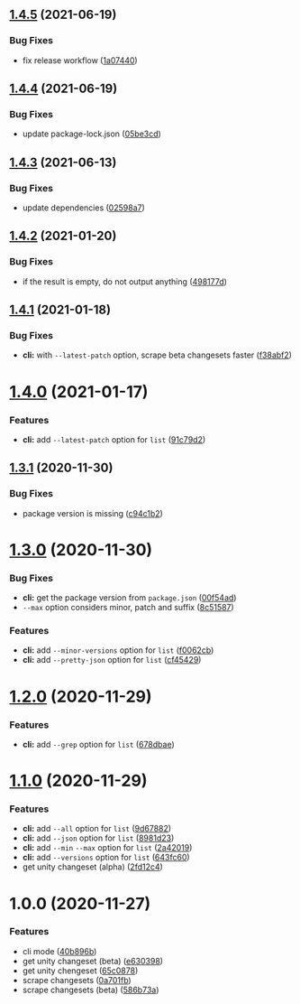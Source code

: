 ## [1.4.5](https://github.com/mob-sakai/unity-changeset/compare/v1.4.4...v1.4.5) (2021-06-19)


### Bug Fixes

* fix release workflow ([1a07440](https://github.com/mob-sakai/unity-changeset/commit/1a074402d7c7b57edd936cdbefa636c0b4ec8895))

## [1.4.4](https://github.com/mob-sakai/unity-changeset/compare/v1.4.3...v1.4.4) (2021-06-19)


### Bug Fixes

* update package-lock.json ([05be3cd](https://github.com/mob-sakai/unity-changeset/commit/05be3cd1d7f930b6d83986e2f59529071a927420))

## [1.4.3](https://github.com/mob-sakai/unity-changeset/compare/v1.4.2...v1.4.3) (2021-06-13)


### Bug Fixes

* update dependencies ([02598a7](https://github.com/mob-sakai/unity-changeset/commit/02598a75b65d68d75bb6ac7db9706837e144384d))

## [1.4.2](https://github.com/mob-sakai/unity-changeset/compare/v1.4.1...v1.4.2) (2021-01-20)


### Bug Fixes

* if the result is empty, do not output anything ([498177d](https://github.com/mob-sakai/unity-changeset/commit/498177d98777c38577b62716428e45823c5439fc))

## [1.4.1](https://github.com/mob-sakai/unity-changeset/compare/v1.4.0...v1.4.1) (2021-01-18)


### Bug Fixes

* **cli:** with `--latest-patch` option, scrape beta changesets faster ([f38abf2](https://github.com/mob-sakai/unity-changeset/commit/f38abf2c667db97bf1e726cefa53aefc6532331b))

# [1.4.0](https://github.com/mob-sakai/unity-changeset/compare/v1.3.1...v1.4.0) (2021-01-17)


### Features

* **cli:** add `--latest-patch` option for `list` ([91c79d2](https://github.com/mob-sakai/unity-changeset/commit/91c79d2b7af00ea2972e9a79ac083ceeda3a6a4f))

## [1.3.1](https://github.com/mob-sakai/unity-changeset/compare/v1.3.0...v1.3.1) (2020-11-30)


### Bug Fixes

* package version is missing ([c94c1b2](https://github.com/mob-sakai/unity-changeset/commit/c94c1b2cc172b592081d8eed5f5f489b4c5f84af))

# [1.3.0](https://github.com/mob-sakai/unity-changeset/compare/v1.2.0...v1.3.0) (2020-11-30)


### Bug Fixes

* **cli:** get the package version from `package.json` ([00f54ad](https://github.com/mob-sakai/unity-changeset/commit/00f54ad0517c08f527ebc4bc0f279008b84b1895))
* `--max` option considers minor, patch and suffix ([8c51587](https://github.com/mob-sakai/unity-changeset/commit/8c51587ccb8196d526ee16edbc09348f1750c4b1))


### Features

* **cli:** add `--minor-versions` option for `list` ([f0062cb](https://github.com/mob-sakai/unity-changeset/commit/f0062cba981db747226b324c930e21c1405abc53))
* **cli:** add `--pretty-json` option for `list` ([cf45429](https://github.com/mob-sakai/unity-changeset/commit/cf45429e386bb41b544e7e1a0b6fc245152ba962))

# [1.2.0](https://github.com/mob-sakai/unity-changeset/compare/v1.1.0...v1.2.0) (2020-11-29)


### Features

* **cli:** add `--grep` option for `list` ([678dbae](https://github.com/mob-sakai/unity-changeset/commit/678dbae0bc1881e4b448451b68503ae05b288513))

# [1.1.0](https://github.com/mob-sakai/unity-changeset/compare/v1.0.0...v1.1.0) (2020-11-29)


### Features

* **cli:** add `--all` option for `list` ([9d67882](https://github.com/mob-sakai/unity-changeset/commit/9d67882d7821f7ab50dad46132498f9bcfe5128f))
* **cli:** add `--json` option for `list` ([8981d23](https://github.com/mob-sakai/unity-changeset/commit/8981d23a12ac7e8b3ad0cd16503e325566617347))
* **cli:** add `--min` `--max` option for `list` ([2a42019](https://github.com/mob-sakai/unity-changeset/commit/2a42019a43bb0a3f93a74b920c5b2f4b8e5df30f))
* **cli:** add `--versions` option for `list` ([643fc60](https://github.com/mob-sakai/unity-changeset/commit/643fc60e3c7f09aef00b96f7e2e2c6fda3ae703c))
* get unity changeset (alpha) ([2fd12c4](https://github.com/mob-sakai/unity-changeset/commit/2fd12c4212c1ca13c03c86004f83172ae9d0e5ef))

# 1.0.0 (2020-11-27)


### Features

* cli mode ([40b896b](https://github.com/mob-sakai/unity-changeset/commit/40b896b5827f3a3fc16759f6fcfa473c59e5d8f9))
* get unity changeset (beta) ([e630398](https://github.com/mob-sakai/unity-changeset/commit/e630398129382077efb39388ad57691dd65084b4))
* get unity chengeset ([65c0878](https://github.com/mob-sakai/unity-changeset/commit/65c0878222d8acedd678cdcd79589744e0468b3f))
* scrape changesets ([0a701fb](https://github.com/mob-sakai/unity-changeset/commit/0a701fb2edd1bcfbfc5dbd977c7c598a755dbf7e))
* scrape changesets (beta) ([586b73a](https://github.com/mob-sakai/unity-changeset/commit/586b73a62ad939051341aae79ae585257593bcb6))

